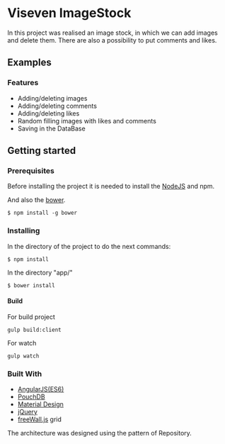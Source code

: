 # Viseven ImageStock

In this project was realised an image stock, in which we can add images and delete them. There are also a possibility to put comments and likes.

## Examples



### Features
* Adding/deleting images
* Adding/deleting comments
* Adding/deleting likes
* Random filling images with likes and comments
* Saving in the DataBase


## Getting started


### Prerequisites

Before installing the project it is needed to install the [NodeJS](https://nodejs.org/uk/) and npm.

And also the [bower](https://bower.io/).
```
$ npm install -g bower
```

### Installing

In the directory of the project to do the next commands:

```
$ npm install
```

In the directory "app/"

```
$ bower install
```

#### Build

For build project

```
gulp build:client
```

For watch

```
gulp watch
```

### Built With

 * [AngularJS(ES6)](https://angularjs.org/)
 * [PouchDB](https://pouchdb.com/)
 * [Material Design](https://material.angularjs.org/latest/)
 * [jQuery](https://jquery.com/)
 * [freeWall.js](https://github.com/kombai/freewall) grid

The architecture was designed using the pattern of Repository.